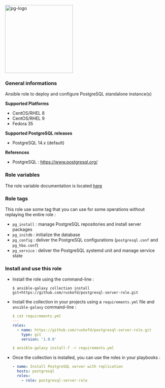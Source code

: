 <p><img src="https://icon-library.com/images/postgresql-icon/postgresql-icon-20.jpg" alt="pg-logo" title="pg" align="top" height=220 /></p>

### General informations

Ansible role to deploy and configure PostgreSQL standalone instance(s)

**Supported Platforms**

  - CentOS/RHEL 8
  - CentOS/RHEL 9
  - Fedora 35

**Supported PostgreSQL releases**

  - PostgreSQL 14.x (default)

**References**

  - PostgreSQL : https://www.postgresql.org/

### Role variables

The role variable documentation is located [here](docs/variables.md)

### Role tags

This role use some tag that you can use for some operations without replaying the entire role :

- `pg_install` : manage PostgreSQL repositories and install server packages
- `pg_initdb` : initialize the database
- `pg_config` : deliver the PostgreSQL configurations (`postgresql.conf` and `pg_hba.conf`)
- `pg_service` : deliver the PostgreSQL systemd unit and manage service state

### Install and use this role

* Install the role using the command-line :

  ```shell
  $ ansible-galaxy collection install git+https://github.com/ruskofd/postgresql-server-role.git
  ```

* Install the collection in your projects using a `requirements.yml` file and `ansible-galaxy` command-line :

  ```YAML
  $ cat requirements.yml
  ---
  roles:
    - name: https://github.com/ruskofd/postgresql-server-role.git
      type: git
      version: '1.0.0'

  $ ansible-galaxy install-f -r requirements.yml
  ```

* Once the collection is installed, you can use the roles in your playbooks :

  ```yaml
  - name: Install PostgreSQL server with replication
    hosts: postgresql
    roles:
      - role: postgresql-server-role
  ```
